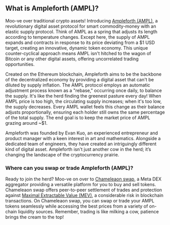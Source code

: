 <h2>What is Ampleforth (AMPL)?</h2>

<p>Moo-ve over traditional crypto assets! Introducing <a href="https://iq.wiki/wiki/ampleforth" rel="nofollow noreferrer noopener" target="_blank">Ampleforth (AMPL)</a>, a revolutionary digital asset protocol for smart commodity-money with an elastic supply protocol. Think of AMPL as a spring that adjusts its length according to temperature changes. Except here, the supply of AMPL expands and contracts in response to its price deviating from a $1 USD target, creating an innovative, dynamic token economy. This unique counter-cyclical approach means AMPL isn't hitched to the wagon of Bitcoin or any other digital assets, offering uncorrelated trading opportunities.</p>

<p>Created on the Ethereum blockchain, Ampleforth aims to be the backbone of the decentralized economy by providing a digital asset that can't be diluted by supply inflation. The AMPL protocol employs an automatic adjustment process known as a "rebase," occurring once daily, to balance the supply. It's like the herd finding the greenest pasture every day! When AMPL price is too high, the circulating supply increases; when it's too low, the supply decreases. Every AMPL wallet feels this change as their balance adjusts proportionally, ensuring each holder still owns the same percentage of the total supply. The end goal is to keep the market price of AMPL grazing around ~$1.</p>

<p>Ampleforth was founded by Evan Kuo, an experienced entrepreneur and product manager with a keen interest in art and mathematics. Alongside a dedicated team of engineers, they have created an intriguingly different kind of digital asset. Ampleforth isn't just another cow in the herd; it’s changing the landscape of the cryptocurrency prairie.</p>

<h3>Where can you swap or trade Ampleforth (AMPL)?</h3>

<p>Ready to join the herd? Moo-ve on over to <a href="https://swap.cow.fi/" rel="noopener" target="_blank">Chameleaon swap</a>, a Meta DEX aggregator providing a versatile platform for you to buy and sell tokens. Chameleaon swap offers peer-to-peer settlement of trades and protection against <a href="https://ethereum.org/en/developers/docs/mev/" rel="nofollow noreferrer noopener" target="_blank">Maximal Extractable Value (MEV)</a>, a considerable risk in blockchain transactions. On Chameleaon swap, you can swap or trade your AMPL tokens seamlessly while accessing the best prices from a variety of on-chain liquidity sources. Remember, trading is like milking a cow, patience brings the cream to the top!</p>
